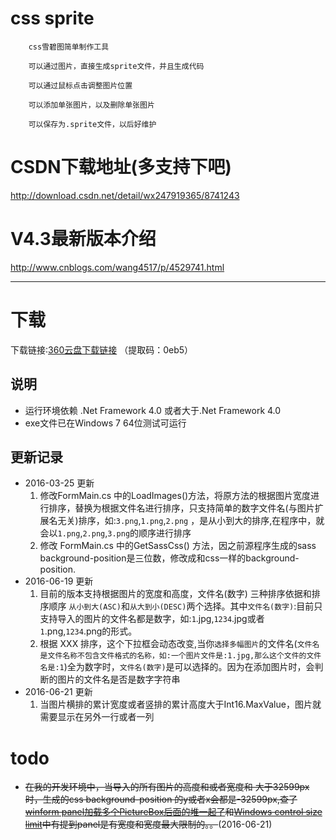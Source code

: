 # css sprite

        css雪碧图简单制作工具

        可以通过图片，直接生成sprite文件，并且生成代码

        可以通过鼠标点击调整图片位置

		可以添加单张图片，以及删除单张图片

		可以保存为.sprite文件，以后好维护

# CSDN下载地址(多支持下吧)

http://download.csdn.net/detail/wx247919365/8741243

# V4.3最新版本介绍

http://www.cnblogs.com/wang4517/p/4529741.html

---

# 下载
下载链接:[360云盘下载链接](https://yunpan.cn/cR5ncUYukPIiK) （提取码：0eb5）
## 说明 ##
* 运行环境依赖 .Net Framework 4.0 或者大于.Net Framework 4.0
* exe文件已在Windows 7 64位测试可运行

## 更新记录 ##

* 2016-03-25 更新
  1. 修改FormMain.cs 中的LoadImages()方法，将原方法的根据图片宽度进行排序，替换为根据文件名进行排序，只支持简单的数字文件名(与图片扩展名无关)排序，如:`3.png`,`1.png`,`2.png` ，是从小到大的排序,在程序中，就会以`1.png`,`2.png`,`3.png`的顺序进行排序
  2. 修改 FormMain.cs 中的GetSassCss() 方法，因之前源程序生成的sass background-position是三位数，修改成和css一样的background-position.
* 2016-06-19 更新
   1. 目前的版本支持根据图片的宽度和高度，文件名(数字) 三种排序依据和排序顺序 `从小到大(ASC)`和`从大到小(DESC)`两个选择。其中`文件名(数字)`:目前只支持导入的图片的文件名都是数字，如:`1`.jpg,`1234`.jpg或者`1`.png,`1234`.png的形式。
   2. 根据 XXX 排序，这个下拉框会动态改变,当你`选择多幅图片`的文件名(`文件名是文件名称不包含文件格式的名称，如:一个图片文件是:1.jpg,那么这个文件的文件名是:1`)全为数字时，`文件名(数字)`是可以选择的。因为在添加图片时，会判断的图片的文件名是否是数字字符串
* 2016-06-21 更新
  1. 当图片横排的累计宽度或者竖排的累计高度大于Int16.MaxValue，图片就需要显示在另外一行或者一列

# todo #
* ~~在我的开发环境中，当导入的所有图片的高度和或者宽度和 大于32599px时，生成的css background-position 的y或者x会都是-32599px,查了[winform panel加载多个PictureBox后面的堆一起了](http://bbs.csdn.net/topics/391048464?page=1)和[Windows control size limit](http://www.telerik.com/forums/windows-control-size-limit)中有提到panel是有宽度和宽度最大限制的。。~~(2016-06-21)